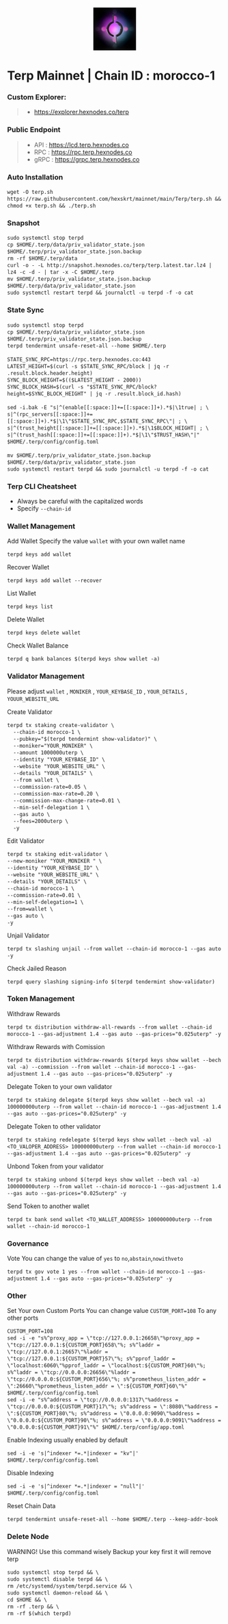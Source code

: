 <p align="center">
  <img height="100" height="auto" src="https://github.com/hexskrt/logos/blob/main/terp.jpeg?raw=true">
</p>

# Terp Mainnet | Chain ID : morocco-1

### Custom Explorer:
>-  https://explorer.hexnodes.co/terp

### Public Endpoint

>- API : https://lcd.terp.hexnodes.co
>- RPC : https://rpc.terp.hexnodes.co
>- gRPC : https://grpc.terp.hexnodes.co

### Auto Installation

```
wget -O terp.sh https://raw.githubusercontent.com/hexskrt/mainnet/main/Terp/terp.sh && chmod +x terp.sh && ./terp.sh
```

### Snapshot

```
sudo systemctl stop terpd
cp $HOME/.terp/data/priv_validator_state.json $HOME/.terp/priv_validator_state.json.backup
rm -rf $HOME/.terp/data
curl -o - -L http://snapshot.hexnodes.co/terp/terp.latest.tar.lz4 | lz4 -c -d - | tar -x -C $HOME/.terp
mv $HOME/.terp/priv_validator_state.json.backup $HOME/.terp/data/priv_validator_state.json
sudo systemctl restart terpd && journalctl -u terpd -f -o cat
```


### State Sync

```
sudo systemctl stop terpd
cp $HOME/.terp/data/priv_validator_state.json $HOME/.terp/priv_validator_state.json.backup
terpd tendermint unsafe-reset-all --home $HOME/.terp

STATE_SYNC_RPC=https://rpc.terp.hexnodes.co:443
LATEST_HEIGHT=$(curl -s $STATE_SYNC_RPC/block | jq -r .result.block.header.height)
SYNC_BLOCK_HEIGHT=$(($LATEST_HEIGHT - 2000))
SYNC_BLOCK_HASH=$(curl -s "$STATE_SYNC_RPC/block?height=$SYNC_BLOCK_HEIGHT" | jq -r .result.block_id.hash)

sed -i.bak -E "s|^(enable[[:space:]]+=[[:space:]]+).*$|\1true| ; \
s|^(rpc_servers[[:space:]]+=[[:space:]]+).*$|\1\"$STATE_SYNC_RPC,$STATE_SYNC_RPC\"| ; \
s|^(trust_height[[:space:]]+=[[:space:]]+).*$|\1$BLOCK_HEIGHT| ; \
s|^(trust_hash[[:space:]]+=[[:space:]]+).*$|\1\"$TRUST_HASH\"|" $HOME/.terp/config/config.toml

mv $HOME/.terp/priv_validator_state.json.backup $HOME/.terp/data/priv_validator_state.json
sudo systemctl restart terpd && sudo journalctl -u terpd -f -o cat
```

### Terp CLI Cheatsheet

- Always be careful with the capitalized words
- Specify `--chain-id`

### Wallet Management

Add Wallet
Specify the value `wallet` with your own wallet name

```
terpd keys add wallet
```

Recover Wallet
```
terpd keys add wallet --recover
```

List Wallet
```
terpd keys list
```

Delete Wallet
```
terpd keys delete wallet
```

Check Wallet Balance
```
terpd q bank balances $(terpd keys show wallet -a)
```

### Validator Management

Please adjust `wallet` , `MONIKER` , `YOUR_KEYBASE_ID` , `YOUR_DETAILS` , `YOUUR_WEBSITE_URL`

Create Validator
```
terpd tx staking create-validator \
  --chain-id morocco-1 \
  --pubkey="$(terpd tendermint show-validator)" \
  --moniker="YOUR_MONIKER" \
  --amount 1000000uterp \
  --identity "YOUR_KEYBASE_ID" \
  --website "YOUR_WEBSITE_URL" \
  --details "YOUR_DETAILS" \
  --from wallet \
  --commission-rate=0.05 \
  --commission-max-rate=0.20 \
  --commission-max-change-rate=0.01 \
  --min-self-delegation 1 \
  --gas auto \
  --fees=2000uterp \
  -y
```

Edit Validator
```
terpd tx staking edit-validator \
--new-moniker "YOUR_MONIKER " \
--identity "YOUR_KEYBASE_ID" \
--website "YOUR_WEBSITE_URL" \
--details "YOUR_DETAILS" \
--chain-id morocco-1 \
--commission-rate=0.01 \
--min-self-delegation=1 \
--from=wallet \
--gas auto \
-y
```


Unjail Validator
```
terpd tx slashing unjail --from wallet --chain-id morocco-1 --gas auto -y
```

Check Jailed Reason
```
terpd query slashing signing-info $(terpd tendermint show-validator)
```

### Token Management

Withdraw Rewards
```
terpd tx distribution withdraw-all-rewards --from wallet --chain-id morocco-1 --gas-adjustment 1.4 --gas auto --gas-prices="0.025uterp" -y
```

Withdraw Rewards with Comission
```
terpd tx distribution withdraw-rewards $(terpd keys show wallet --bech val -a) --commission --from wallet --chain-id morocco-1 --gas-adjustment 1.4 --gas auto --gas-prices="0.025uterp" -y
```

Delegate Token to your own validator
```
terpd tx staking delegate $(terpd keys show wallet --bech val -a) 100000000uterp --from wallet --chain-id morocco-1 --gas-adjustment 1.4 --gas auto --gas-prices="0.025uterp" -y
```

Delegate Token to other validator
```
terpd tx staking redelegate $(terpd keys show wallet --bech val -a) <TO_VALOPER_ADDRESS> 100000000uterp --from wallet --chain-id morocco-1 --gas-adjustment 1.4 --gas auto --gas-prices="0.025uterp" -y
```

Unbond Token from your validator
```
terpd tx staking unbond $(terpd keys show wallet --bech val -a) 100000000uterp --from wallet --chain-id morocco-1 --gas-adjustment 1.4 --gas auto --gas-prices="0.025uterp" -y
```

Send Token to another wallet
```
terpd tx bank send wallet <TO_WALLET_ADDRESS> 100000000uterp --from wallet --chain-id morocco-1
```

### Governance 

Vote
You can change the value of `yes` to `no`,`abstain`,`nowithveto`

```
terpd tx gov vote 1 yes --from wallet --chain-id morocco-1 --gas-adjustment 1.4 --gas auto --gas-prices="0.025uterp" -y
```

### Other

Set Your own Custom Ports
You can change value `CUSTOM_PORT=108` To any other ports
```
CUSTOM_PORT=108
sed -i -e "s%^proxy_app = \"tcp://127.0.0.1:26658\"%proxy_app = \"tcp://127.0.0.1:${CUSTOM_PORT}658\"%; s%^laddr = \"tcp://127.0.0.1:26657\"%laddr = \"tcp://127.0.0.1:${CUSTOM_PORT}57\"%; s%^pprof_laddr = \"localhost:6060\"%pprof_laddr = \"localhost:${CUSTOM_PORT}60\"%; s%^laddr = \"tcp://0.0.0.0:26656\"%laddr = \"tcp://0.0.0.0:${CUSTOM_PORT}656\"%; s%^prometheus_listen_addr = \":26660\"%prometheus_listen_addr = \":${CUSTOM_PORT}60\"%" $HOME/.terp/config/config.toml
sed -i -e "s%^address = \"tcp://0.0.0.0:1317\"%address = \"tcp://0.0.0.0:${CUSTOM_PORT}17\"%; s%^address = \":8080\"%address = \":${CUSTOM_PORT}80\"%; s%^address = \"0.0.0.0:9090\"%address = \"0.0.0.0:${CUSTOM_PORT}90\"%; s%^address = \"0.0.0.0:9091\"%address = \"0.0.0.0:${CUSTOM_PORT}91\"%" $HOME/.terp/config/app.toml
```

Enable Indexing usually enabled by default
```
sed -i -e 's|^indexer *=.*|indexer = "kv"|' $HOME/.terp/config/config.toml
```

Disable Indexing
```
sed -i -e 's|^indexer *=.*|indexer = "null"|' $HOME/.terp/config/config.toml
```

Reset Chain Data
```
terpd tendermint unsafe-reset-all --home $HOME/.terp --keep-addr-book
```

### Delete Node

WARNING! Use this command wisely 
Backup your key first it will remove terp

```
sudo systemctl stop terpd && \
sudo systemctl disable terpd && \
rm /etc/systemd/system/terpd.service && \
sudo systemctl daemon-reload && \
cd $HOME && \
rm -rf .terp && \
rm -rf $(which terpd)
```
